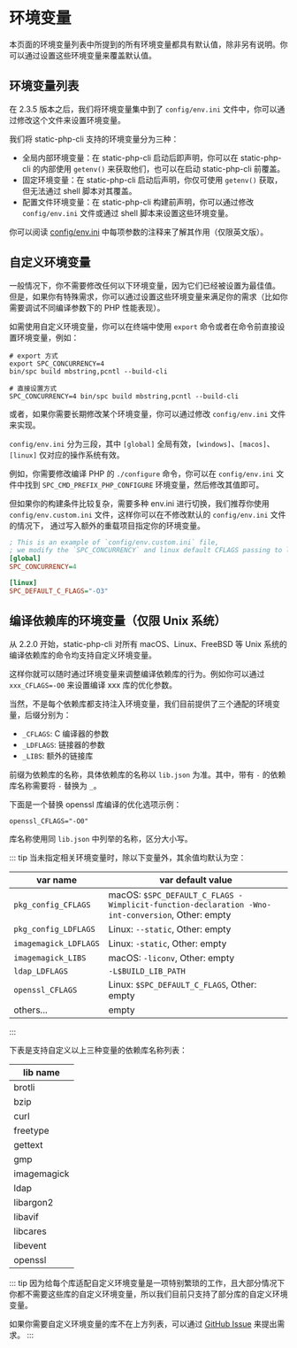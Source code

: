 # 环境变量

本页面的环境变量列表中所提到的所有环境变量都具有默认值，除非另有说明。你可以通过设置这些环境变量来覆盖默认值。

## 环境变量列表

在 2.3.5 版本之后，我们将环境变量集中到了 `config/env.ini` 文件中，你可以通过修改这个文件来设置环境变量。

我们将 static-php-cli 支持的环境变量分为三种：

- 全局内部环境变量：在 static-php-cli 启动后即声明，你可以在 static-php-cli 的内部使用 `getenv()` 来获取他们，也可以在启动 static-php-cli 前覆盖。
- 固定环境变量：在 static-php-cli 启动后声明，你仅可使用 `getenv()` 获取，但无法通过 shell 脚本对其覆盖。
- 配置文件环境变量：在 static-php-cli 构建前声明，你可以通过修改 `config/env.ini` 文件或通过 shell 脚本来设置这些环境变量。

你可以阅读 [config/env.ini](https://github.com/crazywhalecc/static-php-cli/blob/main/config/env.ini) 中每项参数的注释来了解其作用（仅限英文版）。

## 自定义环境变量

一般情况下，你不需要修改任何以下环境变量，因为它们已经被设置为最佳值。
但是，如果你有特殊需求，你可以通过设置这些环境变量来满足你的需求（比如你需要调试不同编译参数下的 PHP 性能表现）。

如需使用自定义环境变量，你可以在终端中使用 `export` 命令或者在命令前直接设置环境变量，例如：

```shell
# export 方式
export SPC_CONCURRENCY=4
bin/spc build mbstring,pcntl --build-cli

# 直接设置方式
SPC_CONCURRENCY=4 bin/spc build mbstring,pcntl --build-cli
```

或者，如果你需要长期修改某个环境变量，你可以通过修改 `config/env.ini` 文件来实现。

`config/env.ini` 分为三段，其中 `[global]` 全局有效，`[windows]`、`[macos]`、`[linux]` 仅对应的操作系统有效。

例如，你需要修改编译 PHP 的 `./configure` 命令，你可以在 `config/env.ini` 文件中找到 `SPC_CMD_PREFIX_PHP_CONFIGURE` 环境变量，然后修改其值即可。

但如果你的构建条件比较复杂，需要多种 env.ini 进行切换，我们推荐你使用 `config/env.custom.ini` 文件，这样你可以在不修改默认的 `config/env.ini` 文件的情况下，
通过写入额外的重载项目指定你的环境变量。

```ini
; This is an example of `config/env.custom.ini` file, 
; we modify the `SPC_CONCURRENCY` and linux default CFLAGS passing to libs and PHP
[global]
SPC_CONCURRENCY=4

[linux]
SPC_DEFAULT_C_FLAGS="-O3"
```

## 编译依赖库的环境变量（仅限 Unix 系统）

从 2.2.0 开始，static-php-cli 对所有 macOS、Linux、FreeBSD 等 Unix 系统的编译依赖库的命令均支持自定义环境变量。

这样你就可以随时通过环境变量来调整编译依赖库的行为。例如你可以通过 `xxx_CFLAGS=-O0` 来设置编译 xxx 库的优化参数。

当然，不是每个依赖库都支持注入环境变量，我们目前提供了三个通配的环境变量，后缀分别为：

- `_CFLAGS`: C 编译器的参数
- `_LDFLAGS`: 链接器的参数
- `_LIBS`: 额外的链接库

前缀为依赖库的名称，具体依赖库的名称以 `lib.json` 为准。其中，带有 `-` 的依赖库名称需要将 `-` 替换为 `_`。

下面是一个替换 openssl 库编译的优化选项示例：

```shell
openssl_CFLAGS="-O0"
```

库名称使用同 `lib.json` 中列举的名称，区分大小写。

::: tip
当未指定相关环境变量时，除以下变量外，其余值均默认为空：

| var name              | var default value                                                                               |
|-----------------------|-------------------------------------------------------------------------------------------------|
| `pkg_config_CFLAGS`   | macOS: `$SPC_DEFAULT_C_FLAGS -Wimplicit-function-declaration -Wno-int-conversion`, Other: empty |
| `pkg_config_LDFLAGS`  | Linux: `--static`, Other: empty                                                                 |
| `imagemagick_LDFLAGS` | Linux: `-static`, Other: empty                                                                  |
| `imagemagick_LIBS`    | macOS: `-liconv`, Other: empty                                                                  |
| `ldap_LDFLAGS`        | `-L$BUILD_LIB_PATH`                                                                             |
| `openssl_CFLAGS`      | Linux: `$SPC_DEFAULT_C_FLAGS`, Other: empty                                                     |
| others...             | empty                                                                                           |

:::

下表是支持自定义以上三种变量的依赖库名称列表：

| lib name    |
|-------------|
| brotli      |
| bzip        |
| curl        |
| freetype    |
| gettext     |
| gmp         |
| imagemagick |
| ldap        |
| libargon2   |
| libavif     |
| libcares    |
| libevent    |
| openssl     |

::: tip
因为给每个库适配自定义环境变量是一项特别繁琐的工作，且大部分情况下你都不需要这些库的自定义环境变量，所以我们目前只支持了部分库的自定义环境变量。

如果你需要自定义环境变量的库不在上方列表，可以通过 [GitHub Issue](https://github.com/crazywhalecc/static-php-cli/issues)
来提出需求。
:::
